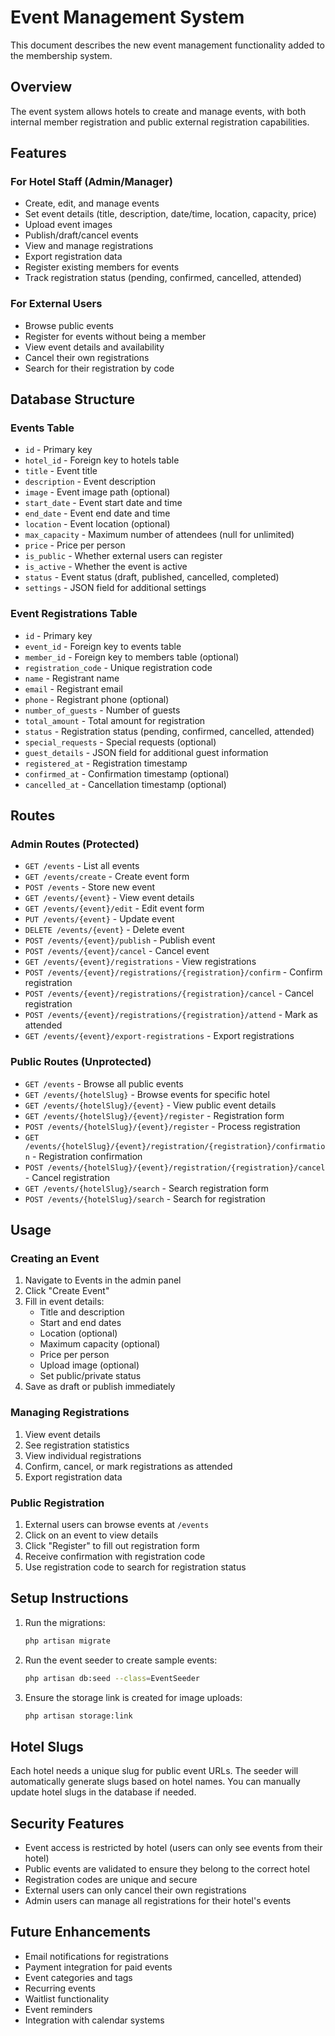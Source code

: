 # Event Management System

This document describes the new event management functionality added to the membership system.

## Overview

The event system allows hotels to create and manage events, with both internal member registration and public external registration capabilities.

## Features

### For Hotel Staff (Admin/Manager)
- Create, edit, and manage events
- Set event details (title, description, date/time, location, capacity, price)
- Upload event images
- Publish/draft/cancel events
- View and manage registrations
- Export registration data
- Register existing members for events
- Track registration status (pending, confirmed, cancelled, attended)

### For External Users
- Browse public events
- Register for events without being a member
- View event details and availability
- Cancel their own registrations
- Search for their registration by code

## Database Structure

### Events Table
- `id` - Primary key
- `hotel_id` - Foreign key to hotels table
- `title` - Event title
- `description` - Event description
- `image` - Event image path (optional)
- `start_date` - Event start date and time
- `end_date` - Event end date and time
- `location` - Event location (optional)
- `max_capacity` - Maximum number of attendees (null for unlimited)
- `price` - Price per person
- `is_public` - Whether external users can register
- `is_active` - Whether the event is active
- `status` - Event status (draft, published, cancelled, completed)
- `settings` - JSON field for additional settings

### Event Registrations Table
- `id` - Primary key
- `event_id` - Foreign key to events table
- `member_id` - Foreign key to members table (optional)
- `registration_code` - Unique registration code
- `name` - Registrant name
- `email` - Registrant email
- `phone` - Registrant phone (optional)
- `number_of_guests` - Number of guests
- `total_amount` - Total amount for registration
- `status` - Registration status (pending, confirmed, cancelled, attended)
- `special_requests` - Special requests (optional)
- `guest_details` - JSON field for additional guest information
- `registered_at` - Registration timestamp
- `confirmed_at` - Confirmation timestamp (optional)
- `cancelled_at` - Cancellation timestamp (optional)

## Routes

### Admin Routes (Protected)
- `GET /events` - List all events
- `GET /events/create` - Create event form
- `POST /events` - Store new event
- `GET /events/{event}` - View event details
- `GET /events/{event}/edit` - Edit event form
- `PUT /events/{event}` - Update event
- `DELETE /events/{event}` - Delete event
- `POST /events/{event}/publish` - Publish event
- `POST /events/{event}/cancel` - Cancel event
- `GET /events/{event}/registrations` - View registrations
- `POST /events/{event}/registrations/{registration}/confirm` - Confirm registration
- `POST /events/{event}/registrations/{registration}/cancel` - Cancel registration
- `POST /events/{event}/registrations/{registration}/attend` - Mark as attended
- `GET /events/{event}/export-registrations` - Export registrations

### Public Routes (Unprotected)
- `GET /events` - Browse all public events
- `GET /events/{hotelSlug}` - Browse events for specific hotel
- `GET /events/{hotelSlug}/{event}` - View public event details
- `GET /events/{hotelSlug}/{event}/register` - Registration form
- `POST /events/{hotelSlug}/{event}/register` - Process registration
- `GET /events/{hotelSlug}/{event}/registration/{registration}/confirmation` - Registration confirmation
- `POST /events/{hotelSlug}/{event}/registration/{registration}/cancel` - Cancel registration
- `GET /events/{hotelSlug}/search` - Search registration form
- `POST /events/{hotelSlug}/search` - Search for registration

## Usage

### Creating an Event
1. Navigate to Events in the admin panel
2. Click "Create Event"
3. Fill in event details:
   - Title and description
   - Start and end dates
   - Location (optional)
   - Maximum capacity (optional)
   - Price per person
   - Upload image (optional)
   - Set public/private status
4. Save as draft or publish immediately

### Managing Registrations
1. View event details
2. See registration statistics
3. View individual registrations
4. Confirm, cancel, or mark registrations as attended
5. Export registration data

### Public Registration
1. External users can browse events at `/events`
2. Click on an event to view details
3. Click "Register" to fill out registration form
4. Receive confirmation with registration code
5. Use registration code to search for registration status

## Setup Instructions

1. Run the migrations:
   ```bash
   php artisan migrate
   ```

2. Run the event seeder to create sample events:
   ```bash
   php artisan db:seed --class=EventSeeder
   ```

3. Ensure the storage link is created for image uploads:
   ```bash
   php artisan storage:link
   ```

## Hotel Slugs

Each hotel needs a unique slug for public event URLs. The seeder will automatically generate slugs based on hotel names. You can manually update hotel slugs in the database if needed.

## Security Features

- Event access is restricted by hotel (users can only see events from their hotel)
- Public events are validated to ensure they belong to the correct hotel
- Registration codes are unique and secure
- External users can only cancel their own registrations
- Admin users can manage all registrations for their hotel's events

## Future Enhancements

- Email notifications for registrations
- Payment integration for paid events
- Event categories and tags
- Recurring events
- Waitlist functionality
- Event reminders
- Integration with calendar systems
